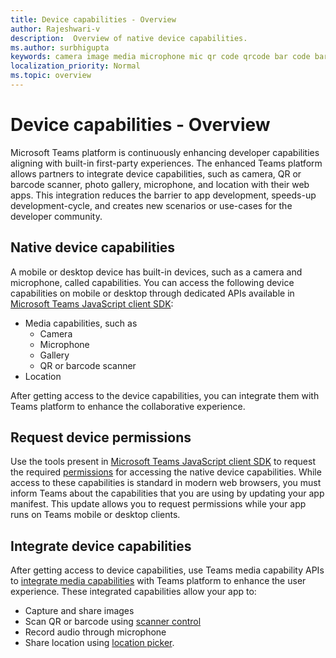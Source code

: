 ```yaml
---
title: Device capabilities - Overview
author: Rajeshwari-v
description:  Overview of native device capabilities.
ms.author: surbhigupta
keywords: camera image media microphone mic qr code qrcode bar code barcode scan scanner location map capabilities native device permissions
localization_priority: Normal
ms.topic: overview
---
```


# Device capabilities - Overview

Microsoft Teams platform is continuously enhancing developer capabilities aligning with built-in first-party experiences. The enhanced Teams platform allows partners to integrate device capabilities, such as camera, QR or barcode scanner, photo gallery, microphone, and location with their web apps. This integration reduces the barrier to app development, speeds-up development-cycle, and creates new scenarios or use-cases for the developer community.

## Native device capabilities

A mobile or desktop device has built-in devices, such as a camera and microphone, called capabilities. You can access the following device capabilities on mobile or desktop through dedicated APIs available in [Microsoft Teams JavaScript client SDK](/javascript/api/overview/msteams-client?view=msteams-client-js-latest&preserve-view=true):
* Media capabilities, such as
    * Camera
    * Microphone
    * Gallery
    * QR or barcode scanner
* Location

After getting access to the device capabilities, you can integrate them with Teams platform to enhance the collaborative experience. 

## Request device permissions

Use the tools present in [Microsoft Teams JavaScript client SDK](/javascript/api/overview/msteams-client?view=msteams-client-js-latest&preserve-view=true) to request the required  [permissions](native-device-permissions.md) for accessing the native device capabilities. While access to these capabilities is standard in modern web browsers, you must inform Teams about the capabilities that you are using by updating your app manifest. This update allows you to request permissions while your app runs on Teams mobile or desktop clients.
 
 ## Integrate device capabilities

After getting access to device capabilities, use Teams media capability APIs to [integrate media capabilities](mobile-camera-image-permissions.md) with Teams platform to enhance the user experience. These integrated capabilities allow your app to:

* Capture and share images
* Scan QR or barcode using [scanner control](qr-barcode-scanner-capability.md)
* Record audio through microphone
* Share location using [location picker](location-capability.md).
